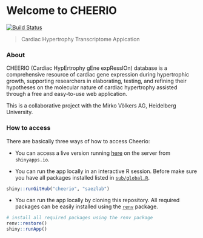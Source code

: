 
<!-- README.md is generated from README.Rmd. Please edit that file -->

# Welcome to CHEERIO

<!-- badges: start -->

[![Build
Status](https://travis-ci.com/saezlab/reheat.svg?branch=master)](https://travis-ci.com/saezlab/reheat)
<!-- badges: end -->

> Cardiac Hypertrophy Transcriptome Appication

### About

CHEERIO (Cardiac HypErtrophy gEne expRessIOn) database is a comprehensive resource of cardiac gene expression during hypertrophic growth, supporting researchers in elaborating, testing, and refining their hypotheses on the molecular nature of cardiac hypertrophy assisted through a free and easy-to-use web application. 

This is a collaborative project with the Mirko Völkers AG, Heidelberg University. 


### How to access

There are basically three ways of how to access Cheerio:

  - You can access a live version running
    [here](https://jlanzer.shinyapps.io/shiny_hypertophy/) on the server from
    `shinyapps.io`.

  - You can run the app locally in an interactive R session. Before make
    sure you have all packages installed listed in
    [`sub/global.R`](https://github.com/saezlab/cheerio/sub/global.R).

<!-- end list -->

``` r
shiny::runGitHub("cheerio", "saezlab")
```

  - You can run the app locally by cloning this repository. All required
    packages can be easily installed using the
    [`renv`](https://rstudio.github.io/renv/index.html) package.

<!-- end list -->

``` r
# install all required packages using the renv package
renv::restore()
shiny::runApp()
```
